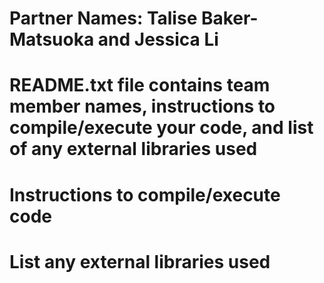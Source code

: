 # Partner Names: Talise Baker-Matsuoka and Jessica Li
# README.txt file contains team member names, instructions to compile/execute your code, and list of any external libraries used

# Instructions to compile/execute code

# List any external libraries used
